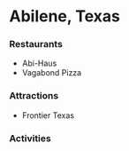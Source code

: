 # Abilene, Texas

### Restaurants
- Abi-Haus
- Vagabond Pizza


### Attractions
- Frontier Texas

### Activities
